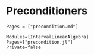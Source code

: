 # Preconditioners

```@index
Pages = ["precondition.md"]
```

```@autodocs
Modules=[IntervalLinearAlgebra]
Pages=["precondition.jl"]
Private=false
```